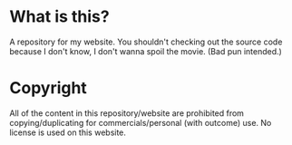# What is this?
A repository for my website.
You shouldn't checking out the source code because I don't know, I don't wanna spoil the movie. (Bad pun intended.)

# Copyright
All of the content in this repository/website are prohibited from copying/duplicating for commercials/personal (with outcome) use. No license is used on this website.